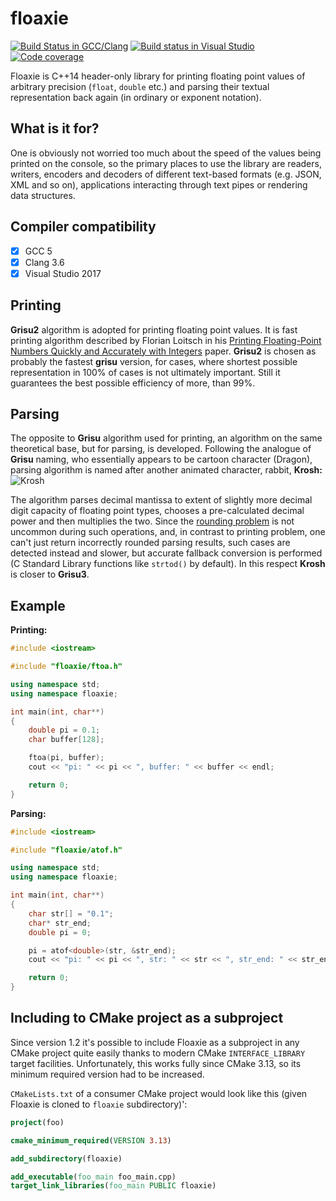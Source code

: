 floaxie
=======
[![Build Status in GCC/Clang](https://travis-ci.org/aclex/floaxie.svg?branch=master)](https://travis-ci.org/aclex/floaxie) [![Build status in Visual Studio](https://ci.appveyor.com/api/projects/status/nhidn1n2o66etirk?svg=true)](https://ci.appveyor.com/project/aclex/floaxie) [![Code coverage](https://codecov.io/gh/aclex/floaxie/branch/master/graph/badge.svg)](https://codecov.io/gh/aclex/floaxie)

Floaxie is C++14 header-only library for printing floating point values of arbitrary precision (`float`, `double` etc.) and parsing their textual representation back again (in ordinary or exponent notation).

What is it for?
---------------

One is obviously not worried too much about the speed of the values being printed on the console, so the primary places to use the library are readers, writers, encoders and decoders of different text-based formats (e.g. JSON, XML and so on), applications interacting through text pipes or rendering data structures.

Compiler compatibility
----------------------
- [x] GCC 5
- [x] Clang 3.6
- [x] Visual Studio 2017

Printing
--------
**Grisu2** algorithm is adopted for printing floating point values. It is fast printing algorithm described by Florian Loitsch in his [Printing Floating-Point Numbers Quickly and Accurately with Integers](http://florian.loitsch.com/publications/dtoa-pldi2010.pdf) paper. **Grisu2** is chosen as probably the fastest **grisu** version, for cases, where shortest possible representation in 100% of cases is not ultimately important. Still it guarantees the best possible efficiency of more, than 99%.

Parsing
-------
The opposite to **Grisu** algorithm used for printing, an algorithm on the same theoretical base, but for parsing, is developed. Following the analogue of **Grisu** naming, who essentially appears to be cartoon character (Dragon), parsing algorithm is named after another animated character, rabbit, **Krosh:** ![Krosh](http://img4.wikia.nocookie.net/__cb20130427170555/smesharikiarhives/ru/images/0/03/%D0%9A%D1%80%D0%BE%D1%88.png "Krosh")

The algorithm parses decimal mantissa to extent of slightly more decimal digit capacity of floating point types, chooses a pre-calculated decimal power and then multiplies the two. Since the [rounding problem](http://www.exploringbinary.com/decimal-to-floating-point-needs-arbitrary-precision/) is not uncommon during such operations, and, in contrast to printing problem, one can't just return incorrectly rounded parsing results, such cases are detected instead and slower, but accurate fallback conversion is performed (C Standard Library functions like `strtod()` by default). In this respect **Krosh** is closer to **Grisu3**.

Example
-------
**Printing:**
```cpp
#include <iostream>

#include "floaxie/ftoa.h"

using namespace std;
using namespace floaxie;

int main(int, char**)
{
	double pi = 0.1;
	char buffer[128];

	ftoa(pi, buffer);
	cout << "pi: " << pi << ", buffer: " << buffer << endl;

	return 0;
}
```

**Parsing:**
```cpp
#include <iostream>

#include "floaxie/atof.h"

using namespace std;
using namespace floaxie;

int main(int, char**)
{
	char str[] = "0.1";
	char* str_end;
	double pi = 0;

	pi = atof<double>(str, &str_end);
	cout << "pi: " << pi << ", str: " << str << ", str_end: " << str_end << endl;

	return 0;
}
```

Including to CMake project as a subproject
-------
Since version 1.2 it's possible to include Floaxie as a subproject in any CMake project quite easily thanks to modern CMake `INTERFACE_LIBRARY` target facilities. Unfortunately, this works fully since CMake 3.13, so its minimum required version had to be increased.

`CMakeLists.txt` of a consumer CMake project would look like this (given Floaxie is cloned to `floaxie` subdirectory)':
```cmake
project(foo)

cmake_minimum_required(VERSION 3.13)

add_subdirectory(floaxie)

add_executable(foo_main foo_main.cpp)
target_link_libraries(foo_main PUBLIC floaxie)
```
